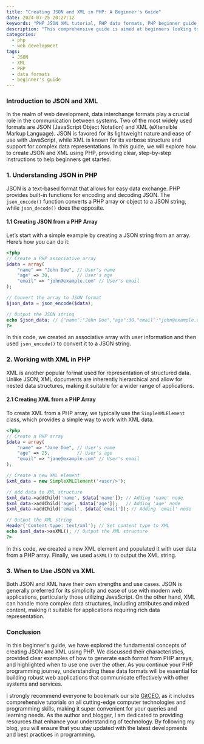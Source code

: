 ```yaml
---
title: "Creating JSON and XML in PHP: A Beginner's Guide"
date: 2024-07-25 20:27:12
keywords: "PHP JSON XML tutorial, PHP data formats, PHP beginner guide, creating JSON in PHP, creating XML in PHP"
description: "This comprehensive guide is aimed at beginners looking to understand how to create JSON and XML data structures using PHP. It covers the basics of JSON and XML, how to create these formats from PHP arrays, and provides step-by-step instructions with code examples. Additionally, this guide will delve into the importance of these formats in web applications, their use cases, and best practices for handling data in PHP. By the end of this tutorial, you will have a solid foundation in creating and manipulating JSON and XML data structures efficiently."
categories:
  - php
  - web development
tags:
  - JSON
  - XML
  - PHP
  - data formats
  - beginner's guide
---
```


### Introduction to JSON and XML

In the realm of web development, data interchange formats play a crucial role in the communication between systems. Two of the most widely used formats are JSON (JavaScript Object Notation) and XML (eXtensible Markup Language). JSON is favored for its lightweight nature and ease of use with JavaScript, while XML is known for its verbose structure and support for complex data representations. In this guide, we will explore how to create JSON and XML using PHP, providing clear, step-by-step instructions to help beginners get started.

<!-- more -->

### 1. Understanding JSON in PHP

JSON is a text-based format that allows for easy data exchange. PHP provides built-in functions for encoding and decoding JSON. The `json_encode()` function converts a PHP array or object to a JSON string, while `json_decode()` does the opposite.

#### 1.1 Creating JSON from a PHP Array

Let’s start with a simple example by creating a JSON string from an array. Here’s how you can do it:

```php
<?php
// Create a PHP associative array
$data = array(
    "name" => "John Doe", // User's name
    "age" => 30,          // User's age
    "email" => "john@example.com" // User's email
);

// Convert the array to JSON format
$json_data = json_encode($data);

// Output the JSON string
echo $json_data; // {"name":"John Doe","age":30,"email":"john@example.com"}
?>
```

In this code, we created an associative array with user information and then used `json_encode()` to convert it to a JSON string.

### 2. Working with XML in PHP

XML is another popular format used for representation of structured data. Unlike JSON, XML documents are inherently hierarchical and allow for nested data structures, making it suitable for a wider range of applications.

#### 2.1 Creating XML from a PHP Array

To create XML from a PHP array, we typically use the `SimpleXMLElement` class, which provides a simple way to work with XML data.

```php
<?php
// Create a PHP array
$data = array(
    "name" => "Jane Doe", // User's name
    "age" => 25,          // User's age
    "email" => "jane@example.com" // User's email
);

// Create a new XML element
$xml_data = new SimpleXMLElement('<user/>');

// Add data to XML structure
$xml_data->addChild('name', $data['name']); // Adding 'name' node
$xml_data->addChild('age', $data['age']);   // Adding 'age' node
$xml_data->addChild('email', $data['email']); // Adding 'email' node

// Output the XML string
Header('Content-type: text/xml'); // Set content type to XML
echo $xml_data->asXML(); // Output the XML structure
?>
```

In this code, we created a new XML element and populated it with user data from a PHP array. Finally, we used `asXML()` to output the XML string.

### 3. When to Use JSON vs XML

Both JSON and XML have their own strengths and use cases. JSON is generally preferred for its simplicity and ease of use with modern web applications, particularly those utilizing JavaScript. On the other hand, XML can handle more complex data structures, including attributes and mixed content, making it suitable for applications requiring rich data representation.

### Conclusion

In this beginner's guide, we have explored the fundamental concepts of creating JSON and XML using PHP. We discussed their characteristics, provided clear examples of how to generate each format from PHP arrays, and highlighted when to use one over the other. As you continue your PHP programming journey, understanding these data formats will be essential for building robust web applications that communicate effectively with other systems and services.

I strongly recommend everyone to bookmark our site [GitCEO](https://gitceo.com), as it includes comprehensive tutorials on all cutting-edge computer technologies and programming skills, making it super convenient for your queries and learning needs. As the author and blogger, I am dedicated to providing resources that enhance your understanding of technology. By following my blog, you will ensure that you stay updated with the latest developments and best practices in programming.